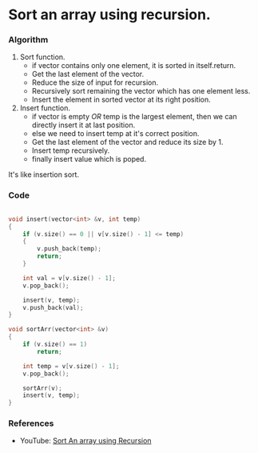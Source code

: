 # Sort an array using recursion.

### Algorithm

1. Sort function.
   - if vector contains only one element, it is sorted in itself.return.
   - Get the last element of the vector.
   - Reduce the size of input for recursion.
   - Recursively sort remaining the vector which has one element less.
   - Insert the element in sorted vector at its right position.
2. Insert function.
   - if vector is empty _OR_ temp is the largest element, then we can directly insert it at last position.
   - else we need to insert temp at it's correct position.
   - Get the last element of the vector and reduce its size by 1.
   - Insert temp recursively.
   - finally insert value which is poped.

It's like insertion sort.

### Code

```cpp

void insert(vector<int> &v, int temp)
{
    if (v.size() == 0 || v[v.size() - 1] <= temp)
    {
        v.push_back(temp);
        return;
    }

    int val = v[v.size() - 1];
    v.pop_back();

    insert(v, temp);
    v.push_back(val);
}

void sortArr(vector<int> &v)
{
    if (v.size() == 1)
        return;

    int temp = v[v.size() - 1];
    v.pop_back();

    sortArr(v);
    insert(v, temp);
}
```

### References

- YouTube: [Sort An array using Recursion](https://www.youtube.com/watch?v=AZ4jEY_JAVc&list=PL_z_8CaSLPWeT1ffjiImo0sYTcnLzo-wY&index=6)

